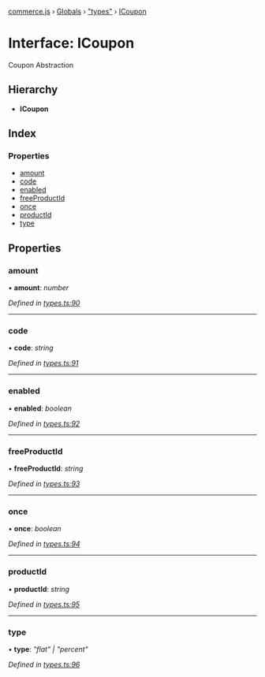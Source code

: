 [commerce.js](../README.md) › [Globals](../globals.md) › ["types"](../modules/_types_.md) › [ICoupon](_types_.icoupon.md)

# Interface: ICoupon

Coupon Abstraction

## Hierarchy

* **ICoupon**

## Index

### Properties

* [amount](_types_.icoupon.md#amount)
* [code](_types_.icoupon.md#code)
* [enabled](_types_.icoupon.md#enabled)
* [freeProductId](_types_.icoupon.md#freeproductid)
* [once](_types_.icoupon.md#once)
* [productId](_types_.icoupon.md#productid)
* [type](_types_.icoupon.md#type)

## Properties

###  amount

• **amount**: *number*

*Defined in [types.ts:90](https://github.com/shopjs/commerce.js/blob/fc65891/src/types.ts#L90)*

___

###  code

• **code**: *string*

*Defined in [types.ts:91](https://github.com/shopjs/commerce.js/blob/fc65891/src/types.ts#L91)*

___

###  enabled

• **enabled**: *boolean*

*Defined in [types.ts:92](https://github.com/shopjs/commerce.js/blob/fc65891/src/types.ts#L92)*

___

###  freeProductId

• **freeProductId**: *string*

*Defined in [types.ts:93](https://github.com/shopjs/commerce.js/blob/fc65891/src/types.ts#L93)*

___

###  once

• **once**: *boolean*

*Defined in [types.ts:94](https://github.com/shopjs/commerce.js/blob/fc65891/src/types.ts#L94)*

___

###  productId

• **productId**: *string*

*Defined in [types.ts:95](https://github.com/shopjs/commerce.js/blob/fc65891/src/types.ts#L95)*

___

###  type

• **type**: *"flat" | "percent"*

*Defined in [types.ts:96](https://github.com/shopjs/commerce.js/blob/fc65891/src/types.ts#L96)*
